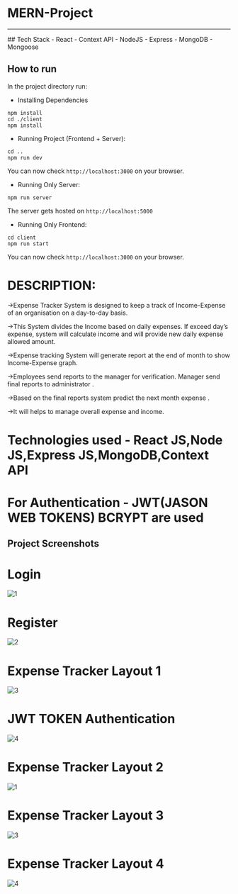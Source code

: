 # MERN-Project
<hr />
## Tech Stack
- React
  - Context API
- NodeJS
  - Express
- MongoDB
  - Mongoose

## How to run
In the project directory run:
- Installing Dependencies
```
npm install
cd ./client
npm install
```
- Running Project (Frontend + Server):
```
cd ..
npm run dev
```
You can now check `http://localhost:3000` on your browser.
- Running Only Server:
```
npm run server
```
The server gets hosted on `http://localhost:5000`
- Running Only Frontend:
```
cd client
npm run start
```
You can now check `http://localhost:3000` on your browser.

# DESCRIPTION:
->Expense Tracker System is designed to keep a track of Income-Expense of an organisation on a day-to-day basis.

->This System divides the Income based on daily expenses. If exceed day’s expense, system will calculate income and will provide new daily expense allowed amount.

->Expense tracking System will generate report at the end of month to show Income-Expense graph. 

->Employees send reports to the manager for verification. Manager send final reports to administrator .

->Based on the final reports system predict the next month expense . 

->It will helps to manage overall expense and income.

# Technologies used - React JS,Node JS,Express JS,MongoDB,Context API
# For Authentication - JWT(JASON WEB TOKENS) BCRYPT are used

## Project Screenshots

# Login
![1](https://user-images.githubusercontent.com/71014778/167243909-9d05c15a-5c4a-4b9b-8a5a-910a8fbedff5.jpg)

# Register
![2](https://user-images.githubusercontent.com/71014778/167243913-db655766-4c3d-4d8a-b94d-6cdcf2af84ab.jpg)

# Expense Tracker Layout 1
![3](https://user-images.githubusercontent.com/71014778/167243918-3bd474a4-a158-463e-a742-99451bb87251.jpg)

# JWT TOKEN Authentication
![4](https://user-images.githubusercontent.com/71014778/167243922-61e92774-0501-4874-a3a8-e9f04db77c20.jpg)

# Expense Tracker Layout 2
![1](https://user-images.githubusercontent.com/83213136/162573223-4d615332-1bcb-4318-b4b8-bf06b2a6f871.png)

# Expense Tracker Layout 3
![3](https://user-images.githubusercontent.com/83213136/162573225-53ae6064-a3a9-4e7a-b923-c4e812c45e1a.png)

# Expense Tracker Layout 4
![4](https://user-images.githubusercontent.com/83213136/162573226-230a7713-23f1-402b-9272-1f43d73a580c.png)
